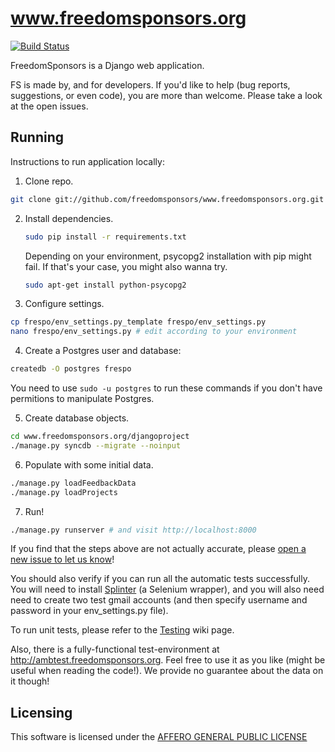 www.freedomsponsors.org
=======================

[![Build Status](https://secure.travis-ci.org/freedomsponsors/www.freedomsponsors.org.png)](http://travis-ci.org/freedomsponsors/www.freedomsponsors.org)

FreedomSponsors is a Django web application.

FS is made by, and for developers.
If you'd like to help (bug reports, suggestions, or even code), you are more than welcome.
Please take a look at the open issues.

## Running

Instructions to run application locally:

1. Clone repo.

  ```bash
  git clone git://github.com/freedomsponsors/www.freedomsponsors.org.git
  ```

2. Install dependencies.

    ```bash
    sudo pip install -r requirements.txt
    ```

    Depending on your environment, psycopg2 installation with pip might fail.
    If that's your case, you might also wanna try.

    ```bash
    sudo apt-get install python-psycopg2
    ```

3. Configure settings.

  ```bash
  cp frespo/env_settings.py_template frespo/env_settings.py
  nano frespo/env_settings.py # edit according to your environment
  ```

4. Create a Postgres user and database:

  ```bash
  createdb -O postgres frespo
  ````

  You need to use `sudo -u postgres` to run these commands if you don't
  have permitions to manipulate Postgres.

5. Create database objects.

  ```bash
  cd www.freedomsponsors.org/djangoproject
  ./manage.py syncdb --migrate --noinput
  ```

6. Populate with some initial data.

  ```bash
  ./manage.py loadFeedbackData
  ./manage.py loadProjects
  ```

7. Run!

  ```bash
  ./manage.py runserver # and visit http://localhost:8000
  ```

If you find that the steps above are not actually accurate, please [open a new issue to let us know](https://github.com/freedomsponsors/www.freedomsponsors.org/issues/new)!

You should also verify if you can run all the automatic tests successfully.
You will need to install [Splinter](https://github.com/cobrateam/splinter) (a Selenium wrapper), and you will also need need to create two test gmail accounts (and then specify username and password in your env_settings.py file).

To run unit tests, please refer to the [Testing](https://github.com/freedomsponsors/www.freedomsponsors.org/wiki/Testing) wiki page.

Also, there is a fully-functional test-environment at http://ambtest.freedomsponsors.org.
Feel free to use it as you like (might be useful when reading the code!). We provide no guarantee about the data on it though!

## Licensing

This software is licensed under the [AFFERO GENERAL PUBLIC LICENSE](http://www.gnu.org/licenses/agpl-3.0.html)
